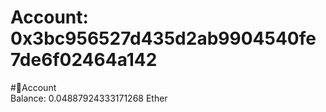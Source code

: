 
Account: 0x3bc956527d435d2ab9904540fe7de6f02464a142
===================================================
  
#📜Account  
Balance: 0.04887924333171268 Ether